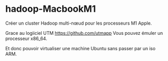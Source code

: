 # hadoop-MacbookM1

Créer un cluster Hadoop multi-nœud pour les processeurs M1 Apple.

Grace au logiiciel UTM https://github.com/utmapp
Vous pouvez émuler un processeur x86_64.

Et donc pouvoir virtualiser une machine Ubuntu sans passer par un iso ARM.
